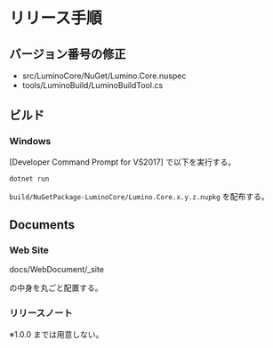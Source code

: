 リリース手順
==========

バージョン番号の修正
----------

* src/LuminoCore/NuGet/Lumino.Core.nuspec
* tools/LuminoBuild/LuminoBuildTool.cs


ビルド
----------
### Windows

[Developer Command Prompt for VS2017] で以下を実行する。

```
dotnet run
```

`build/NuGetPackage-LuminoCore/Lumino.Core.x.y.z.nupkg` を配布する。


Documents
----------
### Web Site

docs/WebDocument/_site

の中身を丸ごと配置する。

### リリースノート
※1.0.0 までは用意しない。


